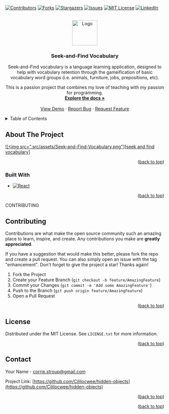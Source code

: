 <a name="readme-top"></a>

[![Contributors][contributors-shield]][contributors-url]
[![Forks][forks-shield]][forks-url]
[![Stargazers][stars-shield]][stars-url]
[![Issues][issues-shield]][issues-url]
[![MIT License][license-shield]][license-url]
[![LinkedIn][linkedin-shield]][linkedin-url]

<!-- PROJECT LOGO -->
<br />
<div align="center">
  <a href="https://github.com/Cililocwee/hidden-objects">
    <img src="images/logo.png" alt="Logo" width="80" height="80">
  </a>

<h3 align="center">Seek-and-Find Vocabulary</h3>

  <p align="center">
    Seek-and-Find vocabulary is a language learning application, designed to help with vocabulary retention through the gameification of basic vocabulary word groups (i.e. animals, furniture, jobs, prepositions, etc).

This is a passion project that combines my love of teaching with my passion for programming.
<br />
<a href="https://github.com/Cililocwee/hidden-objects"><strong>Explore the docs »</strong></a>
<br />
<br />
<a href="https://github.com/Cililocwee/hidden-objects">View Demo</a>
·
<a href="https://github.com/Cililocwee/hidden-objects/issues">Report Bug</a>
·
<a href="https://github.com/Cililocwee/hidden-objects/issues">Request Feature</a>

  </p>
</div>

<!-- TABLE OF CONTENTS -->
<details>
  <summary>Table of Contents</summary>
  <ol>
    <li>
      <a href="#about-the-project">About The Project</a>
      <ul>
        <li><a href="#built-with">Built With</a></li>
      </ul>
    </li>
    <li>
      <a href="#getting-started">Getting Started</a>
      <ul>
        <li><a href="#prerequisites">Prerequisites</a></li>
        <li><a href="#installation">Installation</a></li>
      </ul>
    </li>
    <li><a href="#usage">Usage</a></li>
    <li><a href="#roadmap">Roadmap</a></li>
    <li><a href="#contributing">Contributing</a></li>
    <li><a href="#license">License</a></li>
    <li><a href="#contact">Contact</a></li>
    <li><a href="#acknowledgments">Acknowledgments</a></li>
  </ol>
</details>

<!-- ABOUT THE PROJECT -->

## About The Project

[![<img src=".src/assets/Seek-and-Find-Vocabulary.png"][seek and find vocabulary]](seek-and-find.web.app)

<p align="right">(<a href="#readme-top">back to top</a>)</p>

### Built With

- [![React][react.js]][react-url]

<p align="right">(<a href="#readme-top">back to top</a>)</p>

<!-- GETTING STARTED -->

<!-- ## Getting Started

This is an example of how you may give instructions on setting up your project locally.
To get a local copy up and running follow these simple example steps.

### Prerequisites -->

<!-- Make sure to list dependencies -->
<!-- Include instructions to use own database -->

<!-- This is an example of how to list things you need to use the software and how to install them.

- npm
  ```sh
  npm install npm@latest -g
  ```

### Installation

1. Get a free API Key at [https://example.com](https://example.com)
2. Clone the repo
   ```sh
   git clone https://github.com/Cililocwee/hidden-objects.git
   ```
3. Install NPM packages
   ```sh
   npm install
   ```
4. Enter your API in `config.js`
   ```js
   const API_KEY = "ENTER YOUR API";
   ```

<p align="right">(<a href="#readme-top">back to top</a>)</p> -->

<!-- USAGE EXAMPLES -->
<!--
## Usage

Use this space to show useful examples of how a project can be used. Additional screenshots, code examples and demos work well in this space. You may also link to more resources.

_For more examples, please refer to the [Documentation](https://example.com)_

<p align="right">(<a href="#readme-top">back to top</a>)</p> -->

<!-- ROADMAP -->
<!--
## Roadmap

- [ ] Feature 1
- [ ] Feature 2
- [ ] Feature 3
  - [ ] Nested Feature

See the [open issues](https://github.com/Cililocwee/hidden-objects/issues) for a full list of proposed features (and known issues).

<p align="right">(<a href="#readme-top">back to top</a>)</p> -->

CONTRIBUTING

## Contributing

Contributions are what make the open source community such an amazing place to learn, inspire, and create. Any contributions you make are **greatly appreciated**.

If you have a suggestion that would make this better, please fork the repo and create a pull request. You can also simply open an issue with the tag "enhancement".
Don't forget to give the project a star! Thanks again!

1. Fork the Project
2. Create your Feature Branch (`git checkout -b feature/AmazingFeature`)
3. Commit your Changes (`git commit -m 'Add some AmazingFeature'`)
4. Push to the Branch (`git push origin feature/AmazingFeature`)
5. Open a Pull Request

<p align="right">(<a href="#readme-top">back to top</a>)</p>

<!-- LICENSE -->

## License

Distributed under the MIT License. See `LICENSE.txt` for more information.

<p align="right">(<a href="#readme-top">back to top</a>)</p>

<!-- CONTACT -->

## Contact

Your Name - corrie.stroup@gmail.com

Project Link: [https://github.com/Cililocwee/hidden-objects](https://github.com/Cililocwee/hidden-objects)

<p align="right">(<a href="#readme-top">back to top</a>)</p>

<!-- ACKNOWLEDGMENTS -->

<!-- ## Acknowledgments

- []()
- []()
- []() -->

<p align="right">(<a href="#readme-top">back to top</a>)</p>

<!-- MARKDOWN LINKS & IMAGES -->
<!-- https://www.markdownguide.org/basic-syntax/#reference-style-links -->

[contributors-shield]: https://img.shields.io/github/contributors/Cililocwee/hidden-objects.svg?style=for-the-badge
[contributors-url]: https://github.com/Cililocwee/hidden-objects/graphs/contributors
[forks-shield]: https://img.shields.io/github/forks/Cililocwee/hidden-objects.svg?style=for-the-badge
[forks-url]: https://github.com/Cililocwee/hidden-objects/network/members
[stars-shield]: https://img.shields.io/github/stars/Cililocwee/hidden-objects.svg?style=for-the-badge
[stars-url]: https://github.com/Cililocwee/hidden-objects/stargazers
[issues-shield]: https://img.shields.io/github/issues/Cililocwee/hidden-objects.svg?style=for-the-badge
[issues-url]: https://github.com/Cililocwee/hidden-objects/issues
[license-shield]: https://img.shields.io/github/license/Cililocwee/hidden-objects.svg?style=for-the-badge
[license-url]: https://github.com/Cililocwee/hidden-objects/blob/master/LICENSE.txt
[linkedin-shield]: https://img.shields.io/badge/-LinkedIn-black.svg?style=for-the-badge&logo=linkedin&colorB=555
[linkedin-url]: https://linkedin.com/in/corriestroup
[product-screenshot]: images/screenshot.png
[next.js]: https://img.shields.io/badge/next.js-000000?style=for-the-badge&logo=nextdotjs&logoColor=white
[next-url]: https://nextjs.org/
[react.js]: https://img.shields.io/badge/React-20232A?style=for-the-badge&logo=react&logoColor=61DAFB
[react-url]: https://reactjs.org/
[vue.js]: https://img.shields.io/badge/Vue.js-35495E?style=for-the-badge&logo=vuedotjs&logoColor=4FC08D
[vue-url]: https://vuejs.org/
[angular.io]: https://img.shields.io/badge/Angular-DD0031?style=for-the-badge&logo=angular&logoColor=white
[angular-url]: https://angular.io/
[svelte.dev]: https://img.shields.io/badge/Svelte-4A4A55?style=for-the-badge&logo=svelte&logoColor=FF3E00
[svelte-url]: https://svelte.dev/
[laravel.com]: https://img.shields.io/badge/Laravel-FF2D20?style=for-the-badge&logo=laravel&logoColor=white
[laravel-url]: https://laravel.com
[bootstrap.com]: https://img.shields.io/badge/Bootstrap-563D7C?style=for-the-badge&logo=bootstrap&logoColor=white
[bootstrap-url]: https://getbootstrap.com
[jquery.com]: https://img.shields.io/badge/jQuery-0769AD?style=for-the-badge&logo=jquery&logoColor=white
[jquery-url]: https://jquery.com
